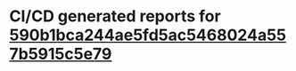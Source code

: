 # CI/CD generated reports for [590b1bca244ae5fd5ac5468024a557b5915c5e79](https://github.com/hydephp/develop/commit/590b1bca244ae5fd5ac5468024a557b5915c5e79)
